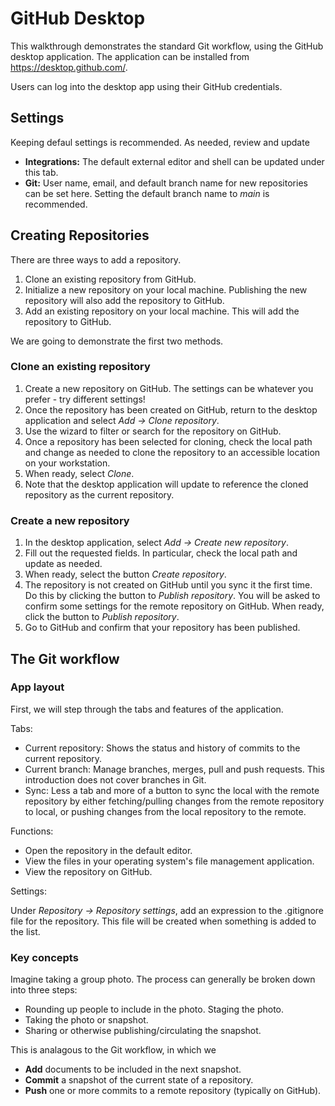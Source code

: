 # GitHub Desktop 

This walkthrough demonstrates the standard Git workflow, using the GitHub desktop application. The application can be installed from <https://desktop.github.com/>.

Users can log into the desktop app using their GitHub credentials.

## Settings

Keeping defaul settings is recommended. As needed, review and update

- **Integrations:** The default external editor and shell can be updated under this tab.
- **Git:** User name, email, and default branch name for new repositories can be set here. Setting the default branch name to *main* is recommended.

## Creating Repositories

There are three ways to add a repository.

1. Clone an existing repository from GitHub.
1. Initialize a new repository on your local machine. Publishing the new repository will also add the repository to GitHub.
1. Add an existing repository on your local machine. This will add the repository to GitHub.

We are going to demonstrate the first two methods.

### Clone an existing repository

1. Create a new repository on GitHub. The settings can be whatever you prefer - try different settings!
1. Once the repository has been created on GitHub, return to the desktop application and select *Add -> Clone repository*.
1. Use the wizard to filter or search for the repository on GitHub. 
1. Once a repository has been selected for cloning, check the local path and change as needed to clone the repository to an accessible location on your workstation.
1. When ready, select *Clone*.
1. Note that the desktop application will update to reference the cloned repository as the current repository.

### Create a new repository

1. In the desktop application, select *Add -> Create new repository*.
1. Fill out the requested fields. In particular, check the local path and update as needed.
1. When ready, select the button *Create repository*.
1. The repository is not created on GitHub until you sync it the first time. Do this by clicking the button to *Publish repository*. You will be asked to confirm some settings for the remote repository on GitHub. When ready, click the button to *Publish repository*.
1. Go to GitHub and confirm that your repository has been published.


## The Git workflow

### App layout

First, we will step through the tabs and features of the application.

Tabs:

- Current repository: Shows the status and history of commits to the current repository.
- Current branch: Manage branches, merges, pull and push requests. This introduction does not cover branches in Git.
- Sync: Less a tab and more of a button to sync the local with the remote repository by either fetching/pulling changes from the remote repository to local, or pushing changes from the local repository to the remote.

Functions:

- Open the repository in the default editor.
- View the files in your operating system's file management application.
- View the repository on GitHub.

Settings:

Under *Repository -> Repository settings*, add an expression to the .gitignore file for the repository. This file will be created when something is added to the list.

### Key concepts

Imagine taking a group photo. The process can generally be broken down into three steps:

- Rounding up people to include in the photo. Staging the photo.
- Taking the photo or snapshot.
- Sharing or otherwise publishing/circulating the snapshot.

This is analagous to the Git workflow, in which we

- **Add** documents to be included in the next snapshot.
- **Commit** a snapshot of the current state of a repository.
- **Push** one or more commits to a remote repository (typically on GitHub).











